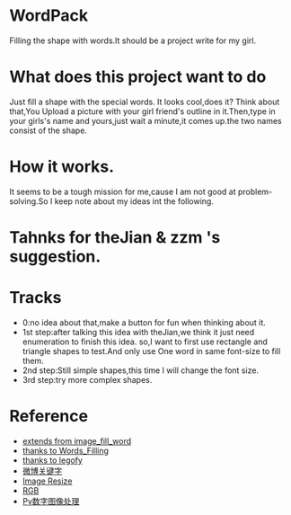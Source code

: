 # WordPack
Filling the shape with words.It should be a project write for my girl.

# What does this project want to do
Just fill a shape with the special words.
It looks cool,does it?
Think about that,You Upload a picture with your girl friend's outline in it.Then,type in your girls's name
and yours,just wait a minute,it comes up.the two names consist of the shape.

# How it works.
It seems to be a tough mission for me,cause I am not good at problem-solving.So I keep note about
my ideas int the following.

# Tahnks for theJian & zzm 's suggestion.
# Tracks
* 0:no idea about that,make a button for fun when thinking about it.
* 1st step:after talking this idea with theJian,we think it just need enumeration to finish this idea.
so,I want to first use rectangle and triangle shapes to test.And only use One word in same font-size to fill them.
* 2nd step:Still simple shapes,this time I will change the font size.
* 3rd step:try more complex shapes.



# Reference
* [extends from image_fill_word](https://github.com/dushaobindoudou/image_fill_word.git)
* [thanks to Words_Filling](https://github.com/wild-flame/Words_Filling)
* [thanks to legofy](https://github.com/Wildhoney/Legofy)
* [微博关键字](http://ued.ctrip.com/blog/pictures-twitter-keyword-generating-algorithm.html)
* [Image Resize](http://www.jqueryscript.net/layout/jQuery-Plugin-for-Client-Side-Image-Resizing-canvasResize.html)
* [RGB](http://www.blackglory.me/rgb-color-gradient-interpolation-principle-and-algorithm/)
* [Py数字图像处理](http://blog.sina.com.cn/s/blog_4b5039210100f6ki.html)